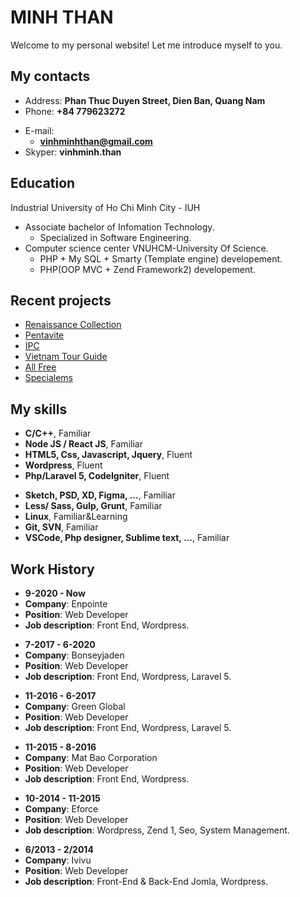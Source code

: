 # MINH THAN

Welcome to my personal website! Let me introduce myself to you.

<!-- slide -->

## My contacts

- Address: **Phan Thuc Duyen Street, Dien Ban, Quang Nam**
- Phone: **+84 779623272**

<!-- slide vertical=true -->

- E-mail:
  - **[vinhminhthan@gmail.com](mailto:vinhminhthan@gmail.com)**
- Skyper: **vinhminh.than**

<!-- slide -->

## Education

<!-- slide vertical=true -->

Industrial University of Ho Chi Minh City - IUH

- Associate bachelor of Infomation Technology.
  - Specialized in Software Engineering.
- Computer science center VNUHCM-University Of Science.
  - PHP + My SQL + Smarty (Template engine) developement.
  - PHP(OOP MVC + Zend Framework2) developement.

<!-- slide -->

## Recent projects

<!-- slide vertical=true -->
- [Renaissance Collection](https://renaissance-collection.com.vn/)
- [Pentavite](https://pentavite.com/)
- [IPC](https://www.ipc.com.my/)
- [Vietnam Tour Guide](https://vietnamtourguide.com/)
- [All Free](https://all-free.suntory.com/)
- [Specialems](https://specialems.edu.vn/)


<!-- slide -->

## My skills

<!-- slide vertical=true -->

- **C/C++**, Familiar
- **Node JS / React JS**, Familiar
- **HTML5, Css, Javascript, Jquery**, Fluent
- **Wordpress**, Fluent
- **Php/Laravel 5, CodeIgniter**, Fluent 

<!-- slide vertical=true -->

- **Sketch, PSD, XD, Figma, ...**, Familiar
- **Less/ Sass, Gulp, Grunt**, Familiar
- **Linux**, Familiar&Learning
- **Git, SVN**, Familiar
- **VSCode, Php designer, Sublime text, ...**, Familiar

<!-- slide -->

## Work History

<!-- slide vertical=true -->
- **9-2020 - Now**
- **Company**: Enpointe
- **Position**: Web Developer
- **Job description**: Front End, Wordpress.

<!-- slide vertical=true -->
- **7-2017 - 6-2020**
- **Company**: Bonseyjaden
- **Position**: Web Developer
- **Job description**: Front End, Wordpress, Laravel 5.

<!-- slide vertical=true -->
- **11-2016 - 6-2017**
- **Company**: Green Global
- **Position**: Web Developer
- **Job description**: Front End, Wordpress, Laravel 5.

<!-- slide vertical=true -->
- **11-2015 - 8-2016**
- **Company**: Mat Bao Corporation
- **Position**: Web Developer
- **Job description**: Front End, Wordpress.

<!-- slide vertical=true -->
- **10-2014 - 11-2015**
- **Company**: Eforce
- **Position**: Web Developer
- **Job description**: Wordpress, Zend 1, Seo, System Management.

<!-- slide vertical=true -->
- **6/2013 - 2/2014**
- **Company**: Ivivu
- **Position**: Web Developer
- **Job description**: Front-End & Back-End Jomla, Wordpress.

<!-- slide -->

